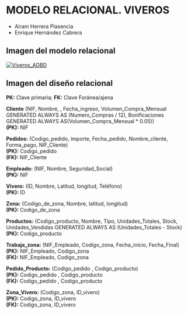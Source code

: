 # MODELO RELACIONAL. VIVEROS
- Airam Herrera Plasencia
- Enrique Hernández Cabrera
## Imagen del modelo relacional
[![Viveros_ADBD](https://github.com/user-attachments/assets/d3f63d2d-fc9a-4d8a-a329-b118c1c0c589)](https://github.com/Hyssen/ADBD-P3/blob/main/img/Viveros.png)
## Imagen del diseño relacional
**PK:** Clave primaria; **FK:** Clave Foránea/ajena

**Cliente** (NIF, Nombre, , Fecha_ingreso, Volumen_Compra_Mensual GENERATED ALWAYS AS (Numero_Compras / 12), Bonificaciones GENERATED ALWAYS AS(Volumen_Compra_Mensual * 0.05))  
**(PK):** NIF

**Pedidos:** (Codigo_pedido, importe, Fecha_pedido, Nombre_cliente, Forma_pago, NIF_Cliente)  
**(PK):** Codigo_pedido  
**(FK):** NIF_Cliente

**Empleado:** (NIF, Nombre, Seguridad_Social)   
**(PK):** NIF

**Vivero:** (ID, Nombre, Latitud, longitud, Teléfono)  
**(PK):** ID

**Zona:** (Codigo_de_zona, Nombre, latitud, longitud)  
**(PK):** Codigo_de_zona

**Productos:** (Codigo_producto, Nombre, Tipo, Unidades_Totales, Stock, Unidades_Vendidas GENERATED ALWAYS AS (Unidades_Totales - Stock)  
**(PK):** Codigo_producto

**Trabaja_zona:** (NIF_Empleado, Codigo_zona, Fecha_inicio, Fecha_Final)  
**(PK):** NIF_Empleado, Codigo_zona  
**(FK):** NIF_Empleado, Codigo_zona

**Pedido_Producto:** (Codigo_pedido , Codigo_producto)  
**(PK):** Codigo_pedido , Codigo_producto  
**(FK):** Codigo_pedido , Codigo_producto

**Zona_Vivero:** (Codigo_zona, ID_vivero)  
**(PK):** Codigo_zona, ID_vivero  
**(FK):** Codigo_zona, ID_vivero



